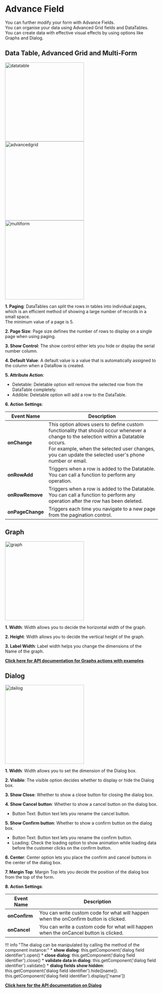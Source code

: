 # Advance Field 

You can further modify your form with Advance Fields.<br>You can organise your data using Advanced Grid fields and DataTables.<br>You can create data with effective visual effects by using options like Graphs and Dialog.

## Data Table, Advanced Grid and Multi-Form

<img src="/pages/cadatatable.png" alt="datatable" width="260"/><br><img src="/pages/cadvancedgrid.png" alt="advancedgrid" width="260"/><br><img src="/pages/camultiform.png" alt="multiform" width="260"/>
 
**1. Paging**: DataTables can split the rows in tables into individual pages, which is an efficient method of showing a large number of records in a small space.<br>The minimum value of a page is 5.

**2. Page Size**: Page size defines the number of rows to display on a single page when using paging.

**3. Show Control**: The show control either lets you hide or display the serial number column.

**4. Default Value**: A default value is a value that is automatically assigned to the column when a DataRow is created.

**5. Attribute Action**: 

* Deletable: Deletable option will remove the selected row from the DataTable completely.
* Addible:  Deletable option will add a row to the DataTable.

**6. Action Settings**:

| **Event Name**   | **Description**                                                                                                                                                                                                                                    |
|------------------|----------------------------------------------------------------------------------------------------------------------------------------------------------------------------------------------------------------------------------------------------|
| **onChange**     | This option allows users to define custom functionality that should occur whenever a change to the selection within a Datatable occurs.<br>For example, when the selected user changes, you can update the selected user's phone number or email.  |
| **onRowAdd**     | Triggers when a row is added to the Datatable. You can call a function to perform any operation.                                                                                                                                                  |
| **onRowRemove**  | Triggers when a row is added to the Datatable. You can call a function to perform any operation after the row has been deleted.                                                                                                                    |
| **onPageChange** | Triggers each time you navigate to a new page from the pagination control.                                                                                                                                                                         |

## Graph

<img src="/pages/cagraph.png" alt="graph" width="260"/>

**1. Width**: Width allows you to decide the horizontal width of the graph.

**2. Height**: Width allows you to decide the vertical height of the graph.

**3. Label Width**: Label width helps you change the dimensions of the Name of the graph.

[**Click here for API documentation for Graphs actions with examples**](https://page-builder-api-docs.connexcs.com/echart).

## Dialog

<img src="/pages/cadialog.png" alt="dailog" width="260"/>

**1. Width**: Width allows you to set the dimension of the Dialog box.

**2. Visible**: The visible option decides whether to display or hide the Dialog box.

**3. Show Close**: Whether to show a close button for closing the dialog box. 

**4. Show Cancel button**: Whether to show a cancel button on the dialog box. 

* Button Text: Button text lets you rename the cancel button.

**5. Show Confirm button**: Whether to show a confirm button on the dialog box. 

* Button Text: Button text lets you rename the confirm button.
* Loading: Check the loading option to show animation while loading data before the customer clicks on the confirm button.

**6. Center**: Center option lets you place the confirm and cancel buttons in the center of the dialog box.

**7. Margin Top**: Margin Top lets you decide the position of the dialog box from the top of the form.  

**8. Action Settings**:

| **Event Name**     | **Description**                                                                       |
|----------------    |---------------------------------------------------------------------------------------|
| **onConfirm**      | You can write custom code for what will happen when the onConfirm button is clicked. |
| **onCancel**       | You can write a custom code for what will happen when the onCancel button is clicked.  |

!!! info "The dialog can be manipulated by calling the method of the component instance:"
    * **show dialog**: this.getComponent('dialog field identifier').open()
    * **close dialog**: this.getComponent('dialog field identifier').close()
    * **validate data in dialog**: this.getComponent('dialog field identifier').validate()
    * **dialog fields show hidden**: this.getComponent('dialog field identifier').hide([name]).
                                     this.getComponent('dialog field identifier').display(['name'])
                                     
 [**Click here for the API documentation on Dialog**](https://page-builder-api-docs.connexcs.com/dialog.html)
